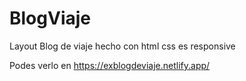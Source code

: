 # BlogViaje
Layout Blog de viaje hecho con html css es responsive

Podes verlo en https://exblogdeviaje.netlify.app/ 
